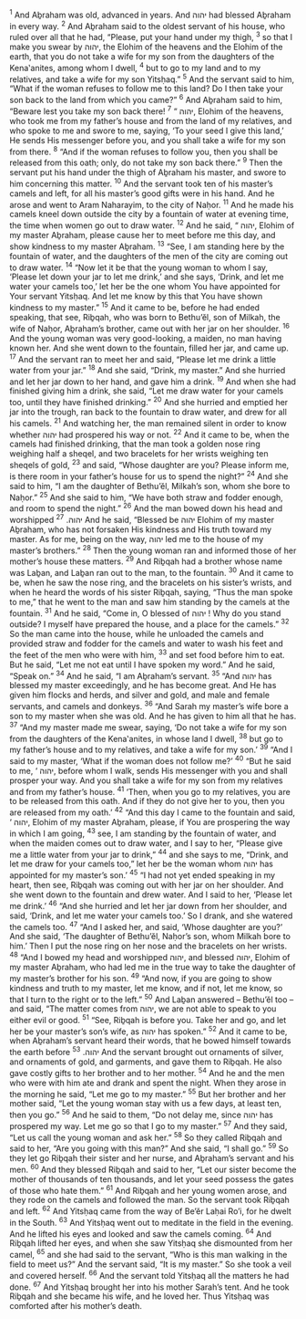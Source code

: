 <sup>1</sup> And Aḇraham was old, advanced in years. And יהוה had blessed Aḇraham in every way.
<sup>2</sup> And Aḇraham said to the oldest servant of his house, who ruled over all that he had, “Please, put your hand under my thigh,
<sup>3</sup> so that I make you swear by יהוה, the Elohim of the heavens and the Elohim of the earth, that you do not take a wife for my son from the daughters of the Kena‛anites, among whom I dwell,
<sup>4</sup> but to go to my land and to my relatives, and take a wife for my son Yitsḥaq.”
<sup>5</sup> And the servant said to him, “What if the woman refuses to follow me to this land? Do I then take your son back to the land from which you came?”
<sup>6</sup> And Aḇraham said to him, “Beware lest you take my son back there!
<sup>7</sup> “ יהוה, Elohim of the heavens, who took me from my father’s house and from the land of my relatives, and who spoke to me and swore to me, saying, ‘To your seed I give this land,’ He sends His messenger before you, and you shall take a wife for my son from there.
<sup>8</sup> “And if the woman refuses to follow you, then you shall be released from this oath; only, do not take my son back there.”
<sup>9</sup> Then the servant put his hand under the thigh of Aḇraham his master, and swore to him concerning this matter.
<sup>10</sup> And the servant took ten of his master’s camels and left, for all his master’s good gifts were in his hand. And he arose and went to Aram Naharayim, to the city of Naḥor.
<sup>11</sup> And he made his camels kneel down outside the city by a fountain of water at evening time, the time when women go out to draw water.
<sup>12</sup> And he said, “ יהוה, Elohim of my master Aḇraham, please cause her to meet before me this day, and show kindness to my master Aḇraham.
<sup>13</sup> “See, I am standing here by the fountain of water, and the daughters of the men of the city are coming out to draw water.
<sup>14</sup> “Now let it be that the young woman to whom I say, ‘Please let down your jar to let me drink,’ and she says, ‘Drink, and let me water your camels too,’ let her be the one whom You have appointed for Your servant Yitsḥaq. And let me know by this that You have shown kindness to my master.”
<sup>15</sup> And it came to be, before he had ended speaking, that see, Riḇqah, who was born to Bethu’ĕl, son of Milkah, the wife of Naḥor, Aḇraham’s brother, came out with her jar on her shoulder.
<sup>16</sup> And the young woman was very good-looking, a maiden, no man having known her. And she went down to the fountain, filled her jar, and came up.
<sup>17</sup> And the servant ran to meet her and said, “Please let me drink a little water from your jar.”
<sup>18</sup> And she said, “Drink, my master.” And she hurried and let her jar down to her hand, and gave him a drink.
<sup>19</sup> And when she had finished giving him a drink, she said, “Let me draw water for your camels too, until they have finished drinking.”
<sup>20</sup> And she hurried and emptied her jar into the trough, ran back to the fountain to draw water, and drew for all his camels.
<sup>21</sup> And watching her, the man remained silent in order to know whether יהוה had prospered his way or not.
<sup>22</sup> And it came to be, when the camels had finished drinking, that the man took a golden nose ring weighing half a sheqel, and two bracelets for her wrists weighing ten sheqels of gold,
<sup>23</sup> and said, “Whose daughter are you? Please inform me, is there room in your father’s house for us to spend the night?”
<sup>24</sup> And she said to him, “I am the daughter of Bethu’ĕl, Milkah’s son, whom she bore to Naḥor.”
<sup>25</sup> And she said to him, “We have both straw and fodder enough, and room to spend the night.”
<sup>26</sup> And the man bowed down his head and worshipped יהוה.
<sup>27</sup> And he said, “Blessed be יהוה Elohim of my master Aḇraham, who has not forsaken His kindness and His truth toward my master. As for me, being on the way, יהוה led me to the house of my master’s brothers.”
<sup>28</sup> Then the young woman ran and informed those of her mother’s house these matters.
<sup>29</sup> And Riḇqah had a brother whose name was Laḇan, and Laḇan ran out to the man, to the fountain.
<sup>30</sup> And it came to be, when he saw the nose ring, and the bracelets on his sister’s wrists, and when he heard the words of his sister Riḇqah, saying, “Thus the man spoke to me,” that he went to the man and saw him standing by the camels at the fountain.
<sup>31</sup> And he said, “Come in, O blessed of יהוה ! Why do you stand outside? I myself have prepared the house, and a place for the camels.”
<sup>32</sup> So the man came into the house, while he unloaded the camels and provided straw and fodder for the camels and water to wash his feet and the feet of the men who were with him,
<sup>33</sup> and set food before him to eat. But he said, “Let me not eat until I have spoken my word.” And he said, “Speak on.”
<sup>34</sup> And he said, “I am Aḇraham’s servant.
<sup>35</sup> “And יהוה has blessed my master exceedingly, and he has become great. And He has given him flocks and herds, and silver and gold, and male and female servants, and camels and donkeys.
<sup>36</sup> “And Sarah my master’s wife bore a son to my master when she was old. And he has given to him all that he has.
<sup>37</sup> “And my master made me swear, saying, ‘Do not take a wife for my son from the daughters of the Kena‛anites, in whose land I dwell,
<sup>38</sup> but go to my father’s house and to my relatives, and take a wife for my son.’
<sup>39</sup> “And I said to my master, ‘What if the woman does not follow me?’
<sup>40</sup> “But he said to me, ‘ יהוה, before whom I walk, sends His messenger with you and shall prosper your way. And you shall take a wife for my son from my relatives and from my father’s house.
<sup>41</sup> ‘Then, when you go to my relatives, you are to be released from this oath. And if they do not give her to you, then you are released from my oath.’
<sup>42</sup> “And this day I came to the fountain and said, ‘ יהוה, Elohim of my master Aḇraham, please, if You are prospering the way in which I am going,
<sup>43</sup> see, I am standing by the fountain of water, and when the maiden comes out to draw water, and I say to her, “Please give me a little water from your jar to drink,”
<sup>44</sup> and she says to me, “Drink, and let me draw for your camels too,” let her be the woman whom יהוה has appointed for my master’s son.’
<sup>45</sup> “I had not yet ended speaking in my heart, then see, Riḇqah was coming out with her jar on her shoulder. And she went down to the fountain and drew water. And I said to her, ‘Please let me drink.’
<sup>46</sup> “And she hurried and let her jar down from her shoulder, and said, ‘Drink, and let me water your camels too.’ So I drank, and she watered the camels too.
<sup>47</sup> “And I asked her, and said, ‘Whose daughter are you?’ And she said, ‘The daughter of Bethu’ĕl, Naḥor’s son, whom Milkah bore to him.’ Then I put the nose ring on her nose and the bracelets on her wrists.
<sup>48</sup> “And I bowed my head and worshipped יהוה, and blessed יהוה, Elohim of my master Aḇraham, who had led me in the true way to take the daughter of my master’s brother for his son.
<sup>49</sup> “And now, if you are going to show kindness and truth to my master, let me know, and if not, let me know, so that I turn to the right or to the left.”
<sup>50</sup> And Laḇan answered – Bethu’ĕl too – and said, “The matter comes from יהוה, we are not able to speak to you either evil or good.
<sup>51</sup> “See, Riḇqah is before you. Take her and go, and let her be your master’s son’s wife, as יהוה has spoken.”
<sup>52</sup> And it came to be, when Aḇraham’s servant heard their words, that he bowed himself towards the earth before יהוה.
<sup>53</sup> And the servant brought out ornaments of silver, and ornaments of gold, and garments, and gave them to Riḇqah. He also gave costly gifts to her brother and to her mother.
<sup>54</sup> And he and the men who were with him ate and drank and spent the night. When they arose in the morning he said, “Let me go to my master.”
<sup>55</sup> But her brother and her mother said, “Let the young woman stay with us a few days, at least ten, then you go.”
<sup>56</sup> And he said to them, “Do not delay me, since יהוה has prospered my way. Let me go so that I go to my master.”
<sup>57</sup> And they said, “Let us call the young woman and ask her.”
<sup>58</sup> So they called Riḇqah and said to her, “Are you going with this man?” And she said, “I shall go.”
<sup>59</sup> So they let go Riḇqah their sister and her nurse, and Aḇraham’s servant and his men.
<sup>60</sup> And they blessed Riḇqah and said to her, “Let our sister become the mother of thousands of ten thousands, and let your seed possess the gates of those who hate them.”
<sup>61</sup> And Riḇqah and her young women arose, and they rode on the camels and followed the man. So the servant took Riḇqah and left.
<sup>62</sup> And Yitsḥaq came from the way of Be’ĕr Laḥai Ro’i, for he dwelt in the South.
<sup>63</sup> And Yitsḥaq went out to meditate in the field in the evening. And he lifted his eyes and looked and saw the camels coming.
<sup>64</sup> And Riḇqah lifted her eyes, and when she saw Yitsḥaq she dismounted from her camel,
<sup>65</sup> and she had said to the servant, “Who is this man walking in the field to meet us?” And the servant said, “It is my master.” So she took a veil and covered herself.
<sup>66</sup> And the servant told Yitsḥaq all the matters he had done.
<sup>67</sup> And Yitsḥaq brought her into his mother Sarah’s tent. And he took Riḇqah and she became his wife, and he loved her. Thus Yitsḥaq was comforted after his mother’s death.
